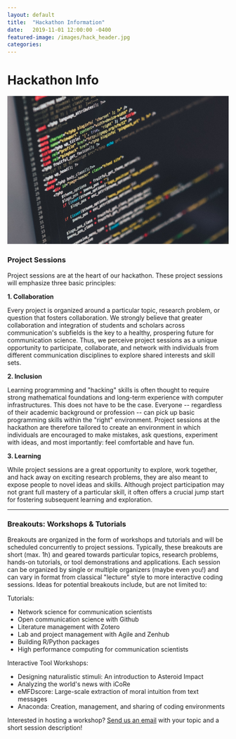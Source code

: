 ```yaml
---
layout: default
title:  "Hackathon Information"
date:   2019-11-01 12:00:00 -0400
featured-image: /images/hack_header.jpg
categories: 
---
```

# Hackathon Info

<div class="box alt">
<div class="row uniform">
<div class="12u$"><span class="image fit banner"><img src="/images/hack_header.jpg" alt="" /></span></div>
</div>
</div>

### Project Sessions 

Project sessions are at the heart of our hackathon. These project sessions will emphasize three basic principles:

**1. Collaboration**

Every project is organized around a particular topic, research problem, or question that fosters collaboration. We strongly believe that greater collaboration and integration of students and scholars across communication's subfields is the key to a healthy, prospering future for communication science. Thus, we perceive project sessions as a unique opportunity to participate, collaborate, and network with individuals from different communication disciplines to explore shared interests and skill sets.

**2. Inclusion** 

Learning programming and "hacking" skills is often thought to require strong mathematical foundations and long-term experience with computer infrastructures. This does not have to be the case. Everyone -- regardless of their academic background or profession -- can pick up basic programming skills within the "right" environment. Project sessions at the hackathon are therefore tailored to create an environment in which individuals are encouraged to make mistakes, ask questions, experiment with ideas, and most importantly: feel comfortable and have fun. 


**3. Learning**

While project sessions are a great opportunity to explore, work together, and hack away on exciting research problems, they are also meant to expose people to novel ideas and skills. Although project participation may not grant full mastery of a particular skill, it often offers a crucial jump start for fostering subsequent learning and exploration. 
 
***

### Breakouts: Workshops & Tutorials 

Breakouts are organized in the form of workshops and tutorials and will be scheduled concurrently to project sessions. Typically, these breakouts are short (max. 1h) and geared towards particular topics, research problems, hands-on tutorials, or tool demonstrations and applications. Each session can be organized by single or multiple organizers (maybe even you!) and can vary in format from classical "lecture" style to more interactive coding sessions. Ideas for potential breakouts include, but are not limited to:

Tutorials:  
- Network science for communication scientists  
- Open communication science with Github  
- Literature management with Zotero  
- Lab and project management with Agile and Zenhub  
- Building R/Python packages  
- High performance computing for communication scientists 

Interactive Tool Workshops:  
- Designing naturalistic stimuli: An introduction to Asteroid Impact  
- Analyzing the world's news with iCoRe  
- eMFDscore: Large-scale extraction of moral intuition from text messages  
- Anaconda: Creation, management, and sharing of coding environments 

Interested in hosting a workshop? <a href = "mailto:hackingcommsci@gmaik.com">Send us an email</a> with your topic and a short session description! 